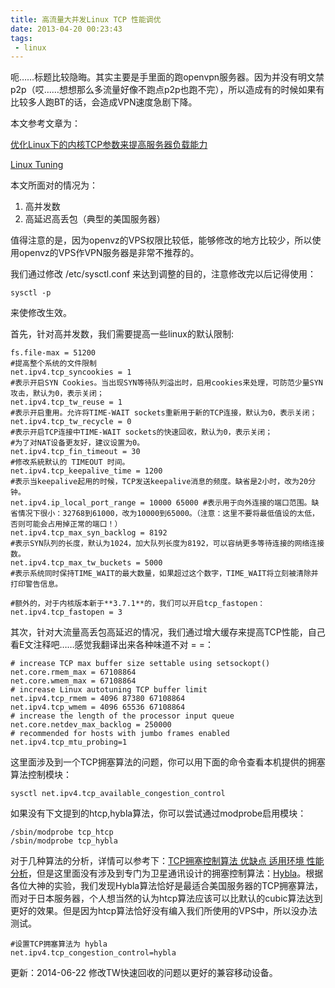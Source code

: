 ```yaml
---
title: 高流量大并发Linux TCP 性能调优
date: 2013-04-20 00:23:43
tags:
 - linux
---
```

呃……标题比较隐晦。其实主要是手里面的跑openvpn服务器。因为并没有明文禁p2p（哎……想想那么多流量好像不跑点p2p也跑不完），所以造成有的时候如果有比较多人跑BT的话，会造成VPN速度急剧下降。

本文参考文章为：

[优化Linux下的内核TCP参数来提高服务器负载能力](http://blog.renhao.org/2010/07/setup-linux-kernel-tcp-settings/)

[Linux Tuning](http://fasterdata.es.net/host-tuning/linux/)

本文所面对的情况为：

1. 高并发数
2. 高延迟高丢包（典型的美国服务器）

值得注意的是，因为openvz的VPS权限比较低，能够修改的地方比较少，所以使用openvz的VPS作VPN服务器是非常不推荐的。

我们通过修改 /etc/sysctl.conf 来达到调整的目的，注意修改完以后记得使用：
	
	sysctl -p
	
来使修改生效。

首先，针对高并发数，我们需要提高一些linux的默认限制:

	fs.file-max = 51200
	#提高整个系统的文件限制
	net.ipv4.tcp_syncookies = 1
	#表示开启SYN Cookies。当出现SYN等待队列溢出时，启用cookies来处理，可防范少量SYN攻击，默认为0，表示关闭；
	net.ipv4.tcp_tw_reuse = 1
	#表示开启重用。允许将TIME-WAIT sockets重新用于新的TCP连接，默认为0，表示关闭；
	net.ipv4.tcp_tw_recycle = 0
	#表示开启TCP连接中TIME-WAIT sockets的快速回收，默认为0，表示关闭；
	#为了对NAT设备更友好，建议设置为0。
	net.ipv4.tcp_fin_timeout = 30
	#修改系統默认的 TIMEOUT 时间。
	net.ipv4.tcp_keepalive_time = 1200
	#表示当keepalive起用的时候，TCP发送keepalive消息的频度。缺省是2小时，改为20分钟。
	net.ipv4.ip_local_port_range = 10000 65000 #表示用于向外连接的端口范围。缺省情况下很小：32768到61000，改为10000到65000。（注意：这里不要将最低值设的太低，否则可能会占用掉正常的端口！）
	net.ipv4.tcp_max_syn_backlog = 8192
	#表示SYN队列的长度，默认为1024，加大队列长度为8192，可以容纳更多等待连接的网络连接数。
	net.ipv4.tcp_max_tw_buckets = 5000
	#表示系统同时保持TIME_WAIT的最大数量，如果超过这个数字，TIME_WAIT将立刻被清除并打印警告信息。

	#额外的，对于内核版本新于**3.7.1**的，我们可以开启tcp_fastopen：
	net.ipv4.tcp_fastopen = 3
	
其次，针对大流量高丢包高延迟的情况，我们通过增大缓存来提高TCP性能，自己看E文注释吧……感觉我翻译出来各种味道不对 = =：

	# increase TCP max buffer size settable using setsockopt()
	net.core.rmem_max = 67108864 
	net.core.wmem_max = 67108864 
	# increase Linux autotuning TCP buffer limit
	net.ipv4.tcp_rmem = 4096 87380 67108864
	net.ipv4.tcp_wmem = 4096 65536 67108864
	# increase the length of the processor input queue
	net.core.netdev_max_backlog = 250000
	# recommended for hosts with jumbo frames enabled
	net.ipv4.tcp_mtu_probing=1

这里面涉及到一个TCP拥塞算法的问题，你可以用下面的命令查看本机提供的拥塞算法控制模块：

	sysctl net.ipv4.tcp_available_congestion_control

如果没有下文提到的htcp,hybla算法，你可以尝试通过modprobe启用模块：
	
	/sbin/modprobe tcp_htcp
	/sbin/modprobe tcp_hybla
	
对于几种算法的分析，详情可以参考下：[TCP拥塞控制算法 优缺点 适用环境 性能分析](http://blog.csdn.net/zhangskd/article/details/6715751)，但是这里面没有涉及到专门为卫星通讯设计的拥塞控制算法：[Hybla](http://en.wikipedia.org/wiki/Hybla)。根据各位大神的实验，我们发现Hybla算法恰好是最适合美国服务器的TCP拥塞算法，而对于日本服务器，个人想当然的认为htcp算法应该可以比默认的cubic算法达到更好的效果。但是因为htcp算法恰好没有编入我们所使用的VPS中，所以没办法测试。

	#设置TCP拥塞算法为 hybla
	net.ipv4.tcp_congestion_control=hybla
	
更新：2014-06-22 修改TW快速回收的问题以更好的兼容移动设备。
